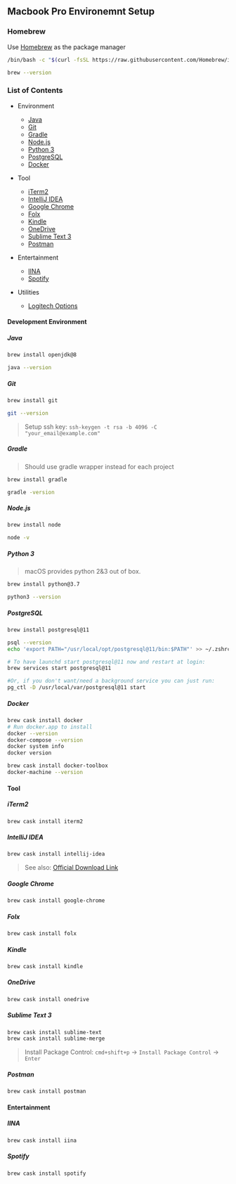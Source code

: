 ## Macbook Pro Environemnt Setup

### Homebrew
Use [Homebrew](https://brew.sh/) as the package manager
```BASH
/bin/bash -c "$(curl -fsSL https://raw.githubusercontent.com/Homebrew/install/master/install.sh)"

brew --version
```
### List of Contents
* Environment
  * [Java](#java)
  * [Git](#git)
  * [Gradle](#gradle)
  * [Node.js](#nodejs)
  * [Python 3](#python-3)
  * [PostgreSQL](#postgresql)
  * [Docker](#docker)
  
* Tool
  * [iTerm2](#iterm2)
  * [IntelliJ IDEA](#intellij-idea)
  * [Google Chrome](#google-chrome)
  * [Folx](#folx)
  * [Kindle](#kindle)
  * [OneDrive](#onedrive)
  * [Sublime Text 3](#sublime-text-3)
  * [Postman](#postman)

* Entertainment
  * [IINA](#iina)
  * [Spotify](#spotify)

* Utilities
  * [Logitech Options](https://support.logi.com/hc/en-au/articles/360025297893)


#### Development Environment
##### Java
```BASH
brew install openjdk@8

java --version
```

##### Git 
```BASH
brew install git

git --version
```
> Setup ssh key: `ssh-keygen -t rsa -b 4096 -C "your_email@example.com"`

##### Gradle
> Should use gradle wrapper instead for each project
```BASH
brew install gradle

gradle -version
```

##### Node.js
```BASH
brew install node

node -v
```

##### Python 3
> macOS provides python 2&3 out of box.
```BASH
brew install python@3.7

python3 --version
```

##### PostgreSQL
```BASH
brew install postgresql@11

psql --version
echo 'export PATH="/usr/local/opt/postgresql@11/bin:$PATH"' >> ~/.zshrc

# To have launchd start postgresql@11 now and restart at login:
brew services start postgresql@11

#Or, if you don't want/need a background service you can just run:
pg_ctl -D /usr/local/var/postgresql@11 start
```

##### Docker
```BASH
brew cask install docker
# Run docker.app to install
docker --version
docker-compose --version
docker system info
docker version

brew cask install docker-toolbox
docker-machine --version
```

#### Tool
##### iTerm2
```BASH
brew cask install iterm2
```

##### IntelliJ IDEA
```BASH
brew cask install intellij-idea
```
> See also: [Official Download Link](https://www.jetbrains.com/idea/download/download-thanks.html?platform=mac)

##### Google Chrome
```BASH
brew cask install google-chrome
```

##### Folx
```BASH
brew cask install folx
```

##### Kindle
```BASH
brew cask install kindle
```

##### OneDrive
```BASH
brew cask install onedrive
```

##### Sublime Text 3
```BASH
brew cask install sublime-text
brew cask install sublime-merge
```
> Install Package Control: `cmd+shift+p` -> `Install Package Control` -> `Enter`

##### Postman
```BASH
brew cask install postman
```

#### Entertainment
##### IINA
```BASH
brew cask install iina
```

##### Spotify
```BASH
brew cask install spotify
```
